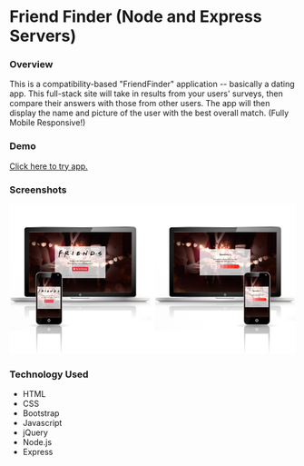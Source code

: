 # Friend Finder (Node and Express Servers)

### Overview

This is a compatibility-based "FriendFinder" application -- basically a dating app. This full-stack site will take in results from your users' surveys, then compare their answers with those from other users. The app will then display the name and picture of the user with the best overall match.
(Fully Mobile Responsive!)


### Demo

[Click here to try app.](https://friendfinder-akajoe.herokuapp.com/)



### Screenshots

![Alt text](./app/public/images/screenshots.jpg "Screensshots")


### Technology Used

* HTML
* CSS
* Bootstrap
* Javascript
* jQuery
* Node.js
* Express
